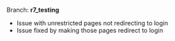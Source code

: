 Branch: **r7_testing**
- Issue with unrestricted pages not redirecting to login
- Issue fixed by making those pages redirect to login